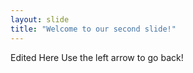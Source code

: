 ```yaml
---
layout: slide
title: "Welcome to our second slide!"
---
```

Edited Here
Use the left arrow to go back!
